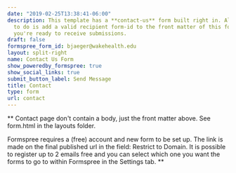 ```yaml
---
date: "2019-02-25T13:38:41-06:00"
description: This template has a **contact-us** form built right in. All you need
  to do is add a valid recipient form-id to the front matter of this form page and
  you're ready to receive submissions.
draft: false
formspree_form_id: bjaeger@wakehealth.edu
layout: split-right
name: Contact Us Form
show_poweredby_formspree: true
show_social_links: true
submit_button_label: Send Message
title: Contact
type: form
url: contact
---
```


** Contact page don't contain a body, just the front matter above.
See form.html in the layouts folder.

Formspree requires a (free) account and new form to be set up. The link is made on the final published url in the field: Restrict to Domain. It is possible to register up to 2 emails free and you can select which one you want the forms to go to within Formspree in the Settings tab.
**
